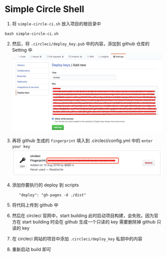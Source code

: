 # Simple Circle Shell

1. 将 `simple-circle-ci.sh` 放入项目的根目录中

  ```
  bash simple-circle-ci.sh
  ```

2. 然后，将 `.circleci/deploy_key.pub` 中的内容，添加到 github 仓库的 Setting 中
   ![](./assets/1.jpg)
3. 再将 github 生成的 `fingerprint` 填入到 .circleci/config.yml 中的 `enter your key`
   ![](./assets/2.png)
4. 添加你要执行的 deploy 到 scripts
   ```
      "deploy": "gh-pages -d ./dist"
   ```
5. 将代码上传到 github 中

6. 然后在 circleci 官网中，start building
   此时启动项目构建，会失败。因为官方在 start building 时会在 github 生成一个只读的 key
   需要删除掉 github 只读的 key
7. 在 circleci 网站的项目中添加 `.circleci/deploy_key` 私钥中的内容
8. 重新启动 build 即可
